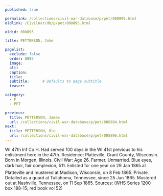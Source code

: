 ```yaml
---
published: true

permalink: /collections/civil-war-database/p/pet/008895.html
oldlink: /CivilWar/db/p/pet/008895.html

oldid: 008895

title: PETTERSON, John

pagelist:
  exclude: false
  order: 8895
  image: 
  alt:
  caption:
  title:
  subtitle:      # Defaults to page subtitle
  teaser:

category: 
  - P 
  - PET

previous:
  title: PETTERSON, James
  url: /collections/civil-war-database/p/pet/008894.html  
next:
  title: PETTERSON, Ole
  url: /collections/civil-war-database/p/pet/008896.html   
---
```

WI 47th Inf Co H. Had served 100 days in the WI 41st previous to his enlistment here in the 47th. Residence: Platteville, Grant County, Wisconsin. Born in Morgen, Illinois. Civil War: Age 26. Farmer. Unmarried. Blue eyes, dark hair, fair complexion, 5&#146;11&#148;. Enlisted for one year on 29 Jan 1865 at Platteville and mustered at Madison, Wisconsin, on 8 Feb 1865. Private. Detailed as a guard at Tullahoma, Tennessee, since 25 Jun 1865. Mustered out at Nashville, Tennessee, on 11 Sep 1865. Sources: (WHS Series 1200 box 188-15; red book vol 52)